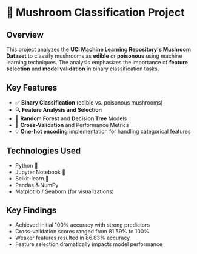 # 🍄 Mushroom Classification Project

## Overview
This project analyzes the **UCI Machine Learning Repository's Mushroom Dataset** to classify mushrooms as **edible** or **poisonous** using machine learning techniques. The analysis emphasizes the importance of **feature selection** and **model validation** in binary classification tasks.

## Key Features

- ✅ **Binary Classification** (edible vs. poisonous mushrooms)
- 🔍 **Feature Analysis and Selection**
- 🌲 **Random Forest** and **Decision Tree** Models
- 🔁 **Cross-Validation** and Performance Metrics
- 💡 **One-hot encoding** implementation for handling categorical features

## Technologies Used

- Python 🐍
- Jupyter Notebook 📓
- Scikit-learn 🔧
- Pandas & NumPy
- Matplotlib / Seaborn (for visualizations)


## Key Findings
- Achieved initial 100% accuracy with strong predictors
- Cross-validation scores ranged from 81.59% to 100%
- Weaker features resulted in 86.83% accuracy
- Feature selection dramatically impacts model performance